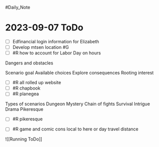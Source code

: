 #Daily_Note
# 2023-09-07 ToDo
- [ ] Edfinancial login information for Elizabeth
- [ ] Develop mtsen location #G 
- [ ] #R how to account for Labor Day on hours

Dangers and obstacles 

Scenario goal
Available choices
Explore consequences 
Rooting interest

- [ ] #R all rolled up website
- [ ] #R chapbook
- [ ] #R planegea

Types of scenarios
Dungeon
Mystery
Chain of fights
Survival 
Intrigue 
Drama
Pikeresque 

- [ ] #R pikeresque 
- [ ] #R game and comic cons local to here or day travel distance


![[Running ToDo]]
